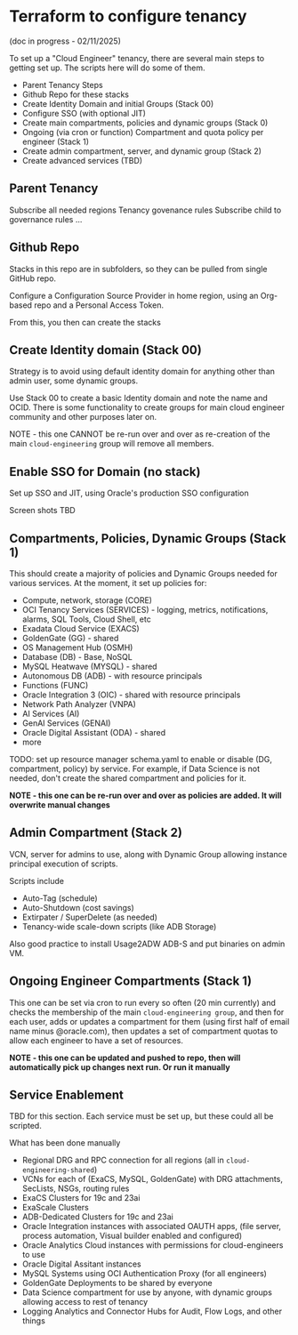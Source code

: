 # Terraform to configure tenancy

(doc in progress - 02/11/2025)

To set up a "Cloud Engineer" tenancy, there are several main steps to getting set up.  The scripts here will do some of them.

- Parent Tenancy Steps
- Github Repo for these stacks
- Create Identity Domain and initial Groups (Stack 00)
- Configure SSO (with optional JIT)
- Create main compartments, policies and dynamic groups (Stack 0)
- Ongoing (via cron or function) Compartment and quota policy per engineer (Stack 1)
- Create admin compartment, server, and dynamic group (Stack 2)
- Create advanced services (TBD)

## Parent Tenancy
Subscribe all needed regions
Tenancy govenance rules 
Subscribe child to governance rules
...

## Github Repo

Stacks in this repo are in subfolders, so they can be pulled from single GitHub repo.

Configure a Configuration Source Provider in home region, using an Org-based repo and a Personal Access Token.

From this, you then can create the stacks

## Create Identity domain (Stack 00)

Strategy is to avoid using default identity domain for anything other than admin user, some dynamic groups.

Use Stack 00 to create a basic Identity domain and note the name and OCID.  There is some functionality to create groups for main cloud engineer community and other purposes later on.  

NOTE - this one CANNOT be re-run over and over as re-creation of the main `cloud-engineering` group will remove all members.

## Enable SSO for Domain (no stack)

Set up SSO and JIT, using Oracle's production SSO configuration

Screen shots TBD

## Compartments, Policies, Dynamic Groups (Stack 1)

This should create a majority of policies and Dynamic Groups needed for various services.  At the moment, it set up policies for:

- Compute, network, storage (CORE)
- OCI Tenancy Services (SERVICES) - logging, metrics, notifications, alarms, SQL Tools, Cloud Shell, etc
- Exadata Cloud Service (EXACS)
- GoldenGate (GG) - shared
- OS Management Hub (OSMH)
- Database (DB) - Base, NoSQL
- MySQL Heatwave (MYSQL) - shared
- Autonomous DB (ADB) - with resource principals
- Functions (FUNC)
- Oracle Integration 3 (OIC) - shared with resource principals
- Network Path Analyzer (VNPA)
- AI Services (AI)
- GenAI Services (GENAI)
- Oracle Digital Assistant (ODA) - shared
- more

TODO: set up resource manager schema.yaml to enable or disable (DG, compartment, policy) by service.  For example, if Data Science is not needed, don't create the shared compartment and policies for it.

**NOTE - this one can be re-run over and over as policies are added.  It will overwrite manual changes**

## Admin Compartment (Stack 2)

VCN, server for admins to use, along with Dynamic Group allowing instance principal execution of scripts. 

Scripts include

- Auto-Tag (schedule)
- Auto-Shutdown (cost savings)
- Extirpater / SuperDelete (as needed)
- Tenancy-wide scale-down scripts (like ADB Storage)

Also good practice to install Usage2ADW ADB-S and put binaries on admin VM.

## Ongoing Engineer Compartments (Stack 1)

This one can be set via cron to run every so often (20 min currently) and checks the membership of the main `cloud-engineering group`, and then for each user, adds or updates a compartment for them (using first half of email name minus @oracle.com), then updates a set of compartment quotas to allow each engineer to have a set of resources.

**NOTE - this one can be updated and pushed to repo, then will automatically pick up changes next run.  Or run it manually**

## Service Enablement

TBD for this section.  Each service must be set up, but these could all be scripted. 

What has been done manually

- Regional DRG and RPC connection for all regions (all in `cloud-engineering-shared`)
- VCNs for each of (ExaCS, MySQL, GoldenGate) with DRG attachments, SecLists, NSGs, routing rules
- ExaCS Clusters for 19c and 23ai
- ExaScale Clusters
- ADB-Dedicated Clusters for 19c and 23ai
- Oracle Integration instances with associated OAUTH apps, (file server, process automation, Visual builder enabled and configured)
- Oracle Analytics Cloud instances with permissions for cloud-engineers to use
- Oracle Digital Assitant instances
- MySQL Systems using OCI Authentication Proxy (for all engineers)
- GoldenGate Deployments to be shared by everyone
- Data Science compartment for use by anyone, with dynamic groups allowing access to rest of tenancy
- Logging Analytics and Connector Hubs for Audit, Flow Logs, and other things


